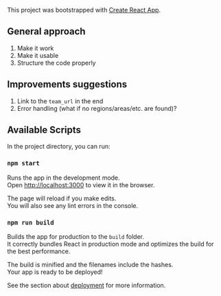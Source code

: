 This project was bootstrapped with [Create React App](https://github.com/facebook/create-react-app).

## General approach

1. Make it work
2. Make it usable
3. Structure the code properly

## Improvements suggestions

1. Link to the `team_url` in the end
2. Error handling (what if no regions/areas/etc. are found)?


## Available Scripts

In the project directory, you can run:

### `npm start`

Runs the app in the development mode.<br />
Open [http://localhost:3000](http://localhost:3000) to view it in the browser.

The page will reload if you make edits.<br />
You will also see any lint errors in the console.

### `npm run build`

Builds the app for production to the `build` folder.<br />
It correctly bundles React in production mode and optimizes the build for the best performance.

The build is minified and the filenames include the hashes.<br />
Your app is ready to be deployed!

See the section about [deployment](https://facebook.github.io/create-react-app/docs/deployment) for more information.

